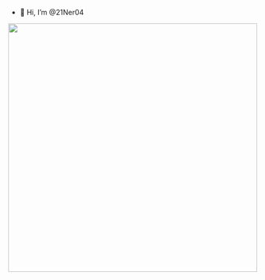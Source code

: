 - 👋 Hi, I’m @21Ner04
 
<img src="https://github.com/21Ner04/21Ner04/assets/133259264/7ffe53b5-db5e-47b6-9104-bca8eb914849" width="500" height="500" />


